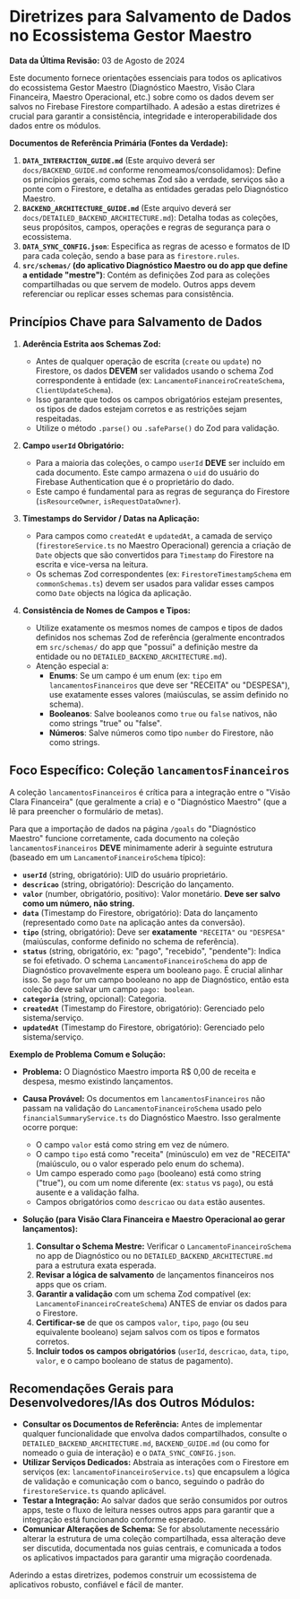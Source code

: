 
# Diretrizes para Salvamento de Dados no Ecossistema Gestor Maestro

**Data da Última Revisão:** 03 de Agosto de 2024

Este documento fornece orientações essenciais para todos os aplicativos do ecossistema Gestor Maestro (Diagnóstico Maestro, Visão Clara Financeira, Maestro Operacional, etc.) sobre como os dados devem ser salvos no Firebase Firestore compartilhado. A adesão a estas diretrizes é crucial para garantir a consistência, integridade e interoperabilidade dos dados entre os módulos.

**Documentos de Referência Primária (Fontes da Verdade):**
1.  **`DATA_INTERACTION_GUIDE.md`** (Este arquivo deverá ser `docs/BACKEND_GUIDE.md` conforme renomeamos/consolidamos): Define os princípios gerais, como schemas Zod são a verdade, serviços são a ponte com o Firestore, e detalha as entidades geradas pelo Diagnóstico Maestro.
2.  **`BACKEND_ARCHITECTURE_GUIDE.md`** (Este arquivo deverá ser `docs/DETAILED_BACKEND_ARCHITECTURE.md`): Detalha todas as coleções, seus propósitos, campos, operações e regras de segurança para o ecossistema.
3.  **`DATA_SYNC_CONFIG.json`**: Especifica as regras de acesso e formatos de ID para cada coleção, sendo a base para as `firestore.rules`.
4.  **`src/schemas/` (do aplicativo Diagnóstico Maestro ou do app que define a entidade "mestre")**: Contém as definições Zod para as coleções compartilhadas ou que servem de modelo. Outros apps devem referenciar ou replicar esses schemas para consistência.

## Princípios Chave para Salvamento de Dados

1.  **Aderência Estrita aos Schemas Zod:**
    *   Antes de qualquer operação de escrita (`create` ou `update`) no Firestore, os dados **DEVEM** ser validados usando o schema Zod correspondente à entidade (ex: `LancamentoFinanceiroCreateSchema`, `ClientUpdateSchema`).
    *   Isso garante que todos os campos obrigatórios estejam presentes, os tipos de dados estejam corretos e as restrições sejam respeitadas.
    *   Utilize o método `.parse()` ou `.safeParse()` do Zod para validação.

2.  **Campo `userId` Obrigatório:**
    *   Para a maioria das coleções, o campo `userId` **DEVE** ser incluído em cada documento. Este campo armazena o `uid` do usuário do Firebase Authentication que é o proprietário do dado.
    *   Este campo é fundamental para as regras de segurança do Firestore (`isResourceOwner`, `isRequestDataOwner`).

3.  **Timestamps do Servidor / Datas na Aplicação:**
    *   Para campos como `createdAt` e `updatedAt`, a camada de serviço (`firestoreService.ts` no Maestro Operacional) gerencia a criação de `Date` objects que são convertidos para `Timestamp` do Firestore na escrita e vice-versa na leitura.
    *   Os schemas Zod correspondentes (ex: `FirestoreTimestampSchema` em `commonSchemas.ts`) devem ser usados para validar esses campos como `Date` objects na lógica da aplicação.

4.  **Consistência de Nomes de Campos e Tipos:**
    *   Utilize exatamente os mesmos nomes de campos e tipos de dados definidos nos schemas Zod de referência (geralmente encontrados em `src/schemas/` do app que "possui" a definição mestre da entidade ou no `DETAILED_BACKEND_ARCHITECTURE.md`).
    *   Atenção especial a:
        *   **Enums**: Se um campo é um enum (ex: `tipo` em `lancamentosFinanceiros` que deve ser "RECEITA" ou "DESPESA"), use exatamente esses valores (maiúsculas, se assim definido no schema).
        *   **Booleanos**: Salve booleanos como `true` ou `false` nativos, não como strings "true" ou "false".
        *   **Números**: Salve números como tipo `number` do Firestore, não como strings.

## Foco Específico: Coleção `lancamentosFinanceiros`

A coleção `lancamentosFinanceiros` é crítica para a integração entre o "Visão Clara Financeira" (que geralmente a cria) e o "Diagnóstico Maestro" (que a lê para preencher o formulário de metas).

Para que a importação de dados na página `/goals` do "Diagnóstico Maestro" funcione corretamente, cada documento na coleção `lancamentosFinanceiros` **DEVE** minimamente aderir à seguinte estrutura (baseado em um `LancamentoFinanceiroSchema` típico):

*   **`userId`** (string, obrigatório): UID do usuário proprietário.
*   **`descricao`** (string, obrigatório): Descrição do lançamento.
*   **`valor`** (number, obrigatório, positivo): Valor monetário. **Deve ser salvo como um número, não string.**
*   **`data`** (Timestamp do Firestore, obrigatório): Data do lançamento (representado como `Date` na aplicação antes da conversão).
*   **`tipo`** (string, obrigatório): Deve ser **exatamente** `"RECEITA"` ou `"DESPESA"` (maiúsculas, conforme definido no schema de referência).
*   **`status`** (string, obrigatório, ex: "pago", "recebido", "pendente"): Indica se foi efetivado. O schema `LancamentoFinanceiroSchema` do app de Diagnóstico provavelmente espera um booleano `pago`. É crucial alinhar isso. Se `pago` for um campo booleano no app de Diagnóstico, então esta coleção deve salvar um campo `pago: boolean`.
*   **`categoria`** (string, opcional): Categoria.
*   **`createdAt`** (Timestamp do Firestore, obrigatório): Gerenciado pelo sistema/serviço.
*   **`updatedAt`** (Timestamp do Firestore, obrigatório): Gerenciado pelo sistema/serviço.

**Exemplo de Problema Comum e Solução:**

*   **Problema:** O Diagnóstico Maestro importa R$ 0,00 de receita e despesa, mesmo existindo lançamentos.
*   **Causa Provável:** Os documentos em `lancamentosFinanceiros` não passam na validação do `LancamentoFinanceiroSchema` usado pelo `financialSummaryService.ts` do Diagnóstico Maestro. Isso geralmente ocorre porque:
    *   O campo `valor` está como string em vez de número.
    *   O campo `tipo` está como "receita" (minúsculo) em vez de "RECEITA" (maiúsculo, ou o valor esperado pelo enum do schema).
    *   Um campo esperado como `pago` (booleano) está como string ("true"), ou com um nome diferente (ex: `status` vs `pago`), ou está ausente e a validação falha.
    *   Campos obrigatórios como `descricao` ou `data` estão ausentes.

*   **Solução (para Visão Clara Financeira e Maestro Operacional ao gerar lançamentos):**
    1.  **Consultar o Schema Mestre:** Verificar o `LancamentoFinanceiroSchema` no app de Diagnóstico ou no `DETAILED_BACKEND_ARCHITECTURE.md` para a estrutura exata esperada.
    2.  **Revisar a lógica de salvamento** de lançamentos financeiros nos apps que os criam.
    3.  **Garantir a validação** com um schema Zod compatível (ex: `LancamentoFinanceiroCreateSchema`) ANTES de enviar os dados para o Firestore.
    4.  **Certificar-se** de que os campos `valor`, `tipo`, `pago` (ou seu equivalente booleano) sejam salvos com os tipos e formatos corretos.
    5.  **Incluir todos os campos obrigatórios** (`userId`, `descricao`, `data`, `tipo`, `valor`, e o campo booleano de status de pagamento).

## Recomendações Gerais para Desenvolvedores/IAs dos Outros Módulos:

*   **Consultar os Documentos de Referência:** Antes de implementar qualquer funcionalidade que envolva dados compartilhados, consulte o `DETAILED_BACKEND_ARCHITECTURE.md`, `BACKEND_GUIDE.md` (ou como for nomeado o guia de interação) e o `DATA_SYNC_CONFIG.json`.
*   **Utilizar Serviços Dedicados:** Abstraia as interações com o Firestore em serviços (ex: `lancamentoFinanceiroService.ts`) que encapsulem a lógica de validação e comunicação com o banco, seguindo o padrão do `firestoreService.ts` quando aplicável.
*   **Testar a Integração:** Ao salvar dados que serão consumidos por outros apps, teste o fluxo de leitura nesses outros apps para garantir que a integração está funcionando conforme esperado.
*   **Comunicar Alterações de Schema:** Se for absolutamente necessário alterar la estrutura de uma coleção compartilhada, essa alteração deve ser discutida, documentada nos guias centrais, e comunicada a todos os aplicativos impactados para garantir uma migração coordenada.

Aderindo a estas diretrizes, podemos construir um ecossistema de aplicativos robusto, confiável e fácil de manter.

    